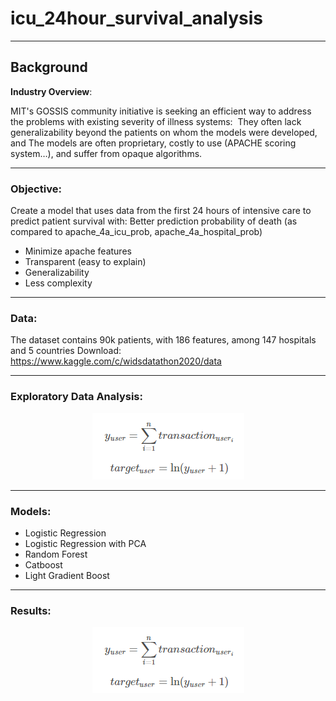 # icu_24hour_survival_analysis
----
## Background

**Industry Overview**: 

MIT's GOSSIS community initiative is seeking an efficient way to address the problems with existing severity of illness systems: 
They often lack generalizability beyond the patients on whom the models were developed, and
The models are often proprietary, costly to use (APACHE scoring system…), and suffer from opaque algorithms. 


----
### Objective:

Create a model that uses data from the first 24 hours of intensive care to predict patient survival with:  Better prediction probability of death (as compared to apache_4a_icu_prob, apache_4a_hospital_prob)
  - Minimize apache features 
  - Transparent (easy to explain)
  - Generalizability
  - Less complexity

----
### Data:

The dataset contains 90k patients, with 186 features, among 147 hospitals and 5 countries
Download: https://www.kaggle.com/c/widsdatathon2020/data

----
### Exploratory Data Analysis:

<p align="center">
  <img src="https://github.com/yuling0330/Google-Store-Analytics-Transactions-Revenue-Prediction/blob/master/image/formula.PNG" />
</p>

----
### Models:

- Logistic Regression
- Logistic Regression with PCA
- Random Forest
- Catboost
- Light Gradient Boost

----
### Results:


<p align="center">
  <img src="https://github.com/yuling0330/Google-Store-Analytics-Transactions-Revenue-Prediction/blob/master/image/formula.PNG" />
</p>
